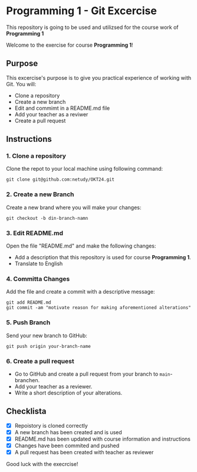 # Programming 1 - Git Excercise

This repository is going to be used and utilizsed for the course work of **Programming 1**

Welcome to the exercise for course **Programming 1**!

## Purpose

This excercise's purpose is to give you practical experience of working with Git. You will:
- Clone a repository
- Create a new branch
- Edit and commimt in a README.md file
- Add your teacher as a reviwer
- Create a pull request

## Instructions

### 1. Clone a repository
Clone the repot to your local machine using following command:

    git clone git@github.com:netudy/OKT24.git

### 2. Create a new Branch
Create a new brand where you will make your changes:

    git checkout -b din-branch-namn

### 3. Edit README.md
Open the file "README.md" and make the following changes:
- Add a description that this repository is used for course **Programming 1**.
- Translate to English

### 4. Committa Changes
Add the file and create a commit with a descriptive message:

    git add README.md
    git commit -am "motivate reason for making aforementioned alterations"

### 5. Push Branch
Send your new branch to GitHub:

    git push origin your-branch-name

### 6. Create a pull request
- Go to GitHub and create a pull request from your branch to `main`-branchen.
- Add your teacher as a reviewer.
- Write a short description of your alterations.

## Checklista
- [X] Repoistory is cloned correctly
- [X] A new branch has been created and is used
- [X] README.md has been updated with course information and instructions
- [X] Changes have been commited and pushed
- [X] A pull request has been created with teacher as reviewer

Good luck with the execrcise!
